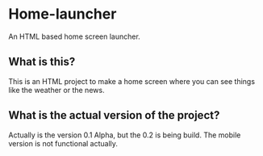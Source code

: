 # Home-launcher
An HTML based home screen launcher.
## What is this?
This is an HTML project to make a home screen where you can see things like the weather or the news.
## What is the actual version of the project?
Actually is the version 0.1 Alpha, but the 0.2 is being build. The mobile version is not functional actually.
